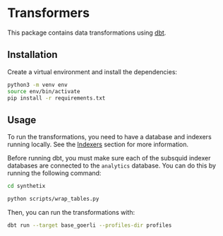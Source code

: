 # Transformers

This package contains data transformations using [dbt](https://www.getdbt.com/).

## Installation

Create a virtual environment and install the dependencies:
```bash
python3 -m venv env
source env/bin/activate
pip install -r requirements.txt
```

## Usage

To run the transformations, you need to have a database and indexers running locally. See the [Indexers](../indexers/README.md) section for more information.

Before running dbt, you must make sure each of the subsquid indexer databases are connected to the `analytics` database. You can do this by running the following command:
```bash
cd synthetix

python scripts/wrap_tables.py
```

Then, you can run the transformations with:
```bash
dbt run --target base_goerli --profiles-dir profiles
```
